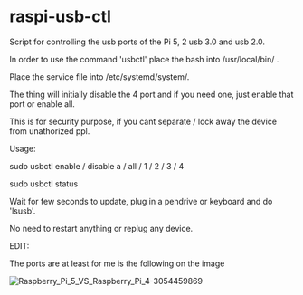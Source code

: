 # raspi-usb-ctl

Script for controlling the usb ports of the Pi 5, 2 usb 3.0 and usb 2.0.

In order to use the command 'usbctl' place the bash into /usr/local/bin/ .

Place the service file into /etc/systemd/system/.

The thing will initially disable the 4 port and if you need one, just enable that port or enable all.

This is for security purpose, if you cant separate / lock away the device from unathorized ppl.

Usage:

sudo usbctl enable / disable a / all / 1 / 2 / 3 / 4

sudo usbctl status

Wait for few seconds to update, plug in a pendrive or keyboard and do 'lsusb'.

No need to restart anything or replug any device.

EDIT:

The ports are at least for me is the following on the image

![Raspberry_Pi_5_VS_Raspberry_Pi_4-3054459869](https://github.com/user-attachments/assets/5ed28bc5-66fb-4305-98c3-f4171af14eae)
